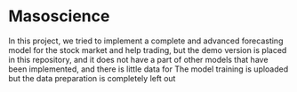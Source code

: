 # Masoscience
In this project, we tried to implement a complete and advanced forecasting model for the stock market and help trading, but the demo version is placed in this repository, and it does not have a part of other models that have been implemented, and there is little data for The model training is uploaded but the data preparation is completely left out
